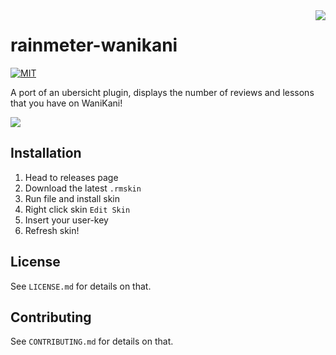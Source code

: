 <img src="https://i.imgur.com/YaZ5kLe.png" align="right" />

# rainmeter-wanikani

[![MIT](https://img.shields.io/badge/License-MIT-brightgreen.svg)](https://github.com/jakeoid/waste-basket/blob/master/LICENSE.md)

A port of an ubersicht plugin, displays the number of reviews and lessons that you have on WaniKani!

<img src="https://i.imgur.com/zUZlhO2.png" align="center" />

## Installation

1. Head to releases page
2. Download the latest `.rmskin`
3. Run file and install skin
4. Right click skin `Edit Skin`
5. Insert your user-key
6. Refresh skin!

## License

See `LICENSE.md` for details on that.

## Contributing

See `CONTRIBUTING.md` for details on that.